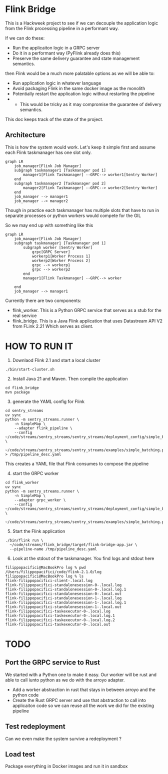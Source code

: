 Flink Bridge
=============

This is a Hackweek project to see if we can decouple the application logic
from the Flink processing pipeline in a performant way.

If we can do these:
- Run the applicaiton logic in a GRPC server
- Do it in a performant way (PyFlink already does this)
- Preserve the same delivery guarantee and state management semantics.

then Flink would be a much more palatable options as we will be able to:
- Run application logic in whatever language
- Avoid packaging Flink in the same docker image as the monolith
- Potentially restart the application logic without restarting the pipeline
- - This would be tricky as it may compromise the guarantee of delivery semantics.

This doc keeps track of the state of the project.

## Architecture

This is how the system would work. Let's keep it simple first and assume
each Flink taskmanager has one slot only.

```mermaid
graph LR
    job_manager[Flink Job Manager]
    subgraph taskmanager1 [Taskmanager pod 1]
        manager1[Flink Taskmanager] --GRPC--> worker1[Sentry Worker]
    end
    subgraph taskmanager2 [Taskmanager pod 2]
        manager2[Flink Taskmanager] --GRPC--> worker2[Sentry Worker]
    end
    job_manager --> manager1
    job_manager --> manager2
```

Though in practice each taskmanager has multiple slots that have to run in separate
processes or python workers would compete for the GIL

So we may end up with something like this

```mermaid
graph LR
    job_manager[Flink Job Manager]
    subgraph taskmanager1 [Taskmanager pod 1]
        subgraph worker [Sentry Worker]
            grpc[GRPC Server]
            workerp1[Worker Process 1]
            workerp2[Worker Process 2]
            grpc --> workerp1
            grpc --> workerp2
        end
        manager1[Flink Taskmanager] --GRPC--> worker

    end
    job_manager --> manager1

```

Currently there are two components:

- flink_worker. This is a Python GRPC service that serves as a stub for the real service
- flink_bridge. This is a Java Flink application that uses Datastream API V2 from FLink 2.21 Which serves as client.



HOW TO RUN IT
=============

1. Downlaod Flink 2.1 and start a local cluster

```
./bin/start-cluster.sh
```

2. Install Java 21 and Maven. Then compile the application

```
cd flink_bridge
mvn package
```

3. generate the YAML config for Flink

```
cd sentry_streams
uv sync
python -m sentry_streams.runner \
    -n SimpleMap \
    --adapter flink_pipeline \
    --config ~/code/streams/sentry_streams/sentry_streams/deployment_config/simple_batching_grpc.yaml \
    ~/code/streams/sentry_streams/sentry_streams/examples/simple_batching.py > /tmp/pipeline_desc.yaml
```

This creates a YAML file that Flink consumes to compose the pipeline

4. start the GRPC worker

```
cd flink_worker
uv sync
python -m sentry_streams.runner \
    -n SimpleMap \
    --adapter grpc_worker \
    --config ~/code/streams/sentry_streams/sentry_streams/deployment_config/simple_batching_grpc.yaml \
    ~/code/streams/sentry_streams/sentry_streams/examples/simple_batching.py
```

5. Start the Flink application

```
./bin/flink run \
  ~/code/streams/flink_bridge/target/flink-bridge-app.jar \
  --pipeline-name /tmp/pipeline_desc.yaml
```

6. Look at the stdout of the taskmanager. You find logs and stdout here

```
filippopacifici@MacBookPro log % pwd
/Users/filippopacifici/code/flink-2.1.0/log
filippopacifici@MacBookPro log % ls
flink-filippopacifici-client-.local.log
flink-filippopacifici-standalonesession-0-.local.log
flink-filippopacifici-standalonesession-0-.local.log.1
flink-filippopacifici-standalonesession-0-.local.out
flink-filippopacifici-standalonesession-1-.local.log
flink-filippopacifici-standalonesession-1-.local.log.1
flink-filippopacifici-standalonesession-1-.local.out
flink-filippopacifici-taskexecutor-0-.local.log
flink-filippopacifici-taskexecutor-0-.local.log.1
flink-filippopacifici-taskexecutor-0-.local.log.2
flink-filippopacifici-taskexecutor-0-.local.out
```

TODO
====


Port the GRPC service to Rust
--------------

We started with a Python one to make it easy. Our worker will be rust and able
to call iunto python as we do with the arroyo adapter.

- Add a worker abstraction in rust that stays in between arroyo and the python code
- Create the Rust GRPC server and use that abstraction to call into applicaiton code
  so we can reuse all the work we did for the existing pipeline


Test redeployment
--------

Can we even make the system survive a redeployment ?

Load test
-------

Package everything in Docker images and run it in sandbox
